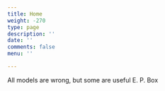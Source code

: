 ```yaml
---
title: Home
weight: -270
type: page
description: ''
date: ''
comments: false
menu: ''

---
```

All models are wrong, but some are useful E. P. Box